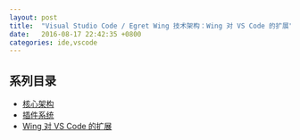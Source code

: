 ```yaml
---
layout: post
title:  "Visual Studio Code / Egret Wing 技术架构：Wing 对 VS Code 的扩展"
date:   2016-08-17 22:42:35 +0800
categories: ide,vscode
---
```


## 系列目录
- [核心架构](/ide,vscode/2016/08/15/vscode-the-architecture/)
- [插件系统](/ide,vscode/2016/08/16/vscode-the-extensions/)
- [Wing 对 VS Code 的扩展](/ide,vscode/2016/08/17/wing-vs-vscode/)